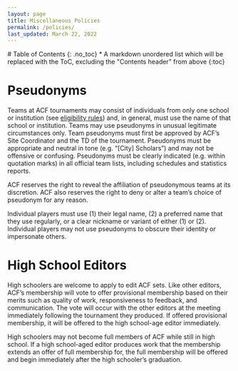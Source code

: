 ```yaml
---
layout: page
title: Miscellaneous Policies
permalink: /policies/
last_updated: March 22, 2022
---
```


<div class="toc-lvl-1-only" markdown="1">
# Table of Contents
{: .no_toc}
* A markdown unordered list which will be replaced with the ToC, excluding the "Contents header" from above
{:toc}
</div>

# Pseudonyms
Teams at ACF tournaments may consist of individuals from only one school or institution (see [eligibility rules](/eligibility-rules)) and, in general, must use the name of that school or institution. Teams may use pseudonyms in unusual legitimate circumstances only. Team pseudonyms must first be approved by ACF’s Site Coordinator and the TD of the tournament. Pseudonyms must be appropriate and neutral in tone (e.g. “\[City] Scholars”) and may not be offensive or confusing. Pseudonyms must be clearly indicated (e.g. within quotation marks) in all official team lists, including schedules and statistics reports.

ACF reserves the right to reveal the affiliation of pseudonymous teams at its discretion.
ACF also reserves the right to deny or alter a team’s choice of pseudonym for any reason.

Individual players must use (1) their legal name, (2) a preferred name that they use regularly, or a clear nickname or variant of either (1) or (2).
Individual players may not use pseudonyms to obscure their identity or impersonate others.

# High School Editors
High schoolers are welcome to apply to edit ACF sets. Like other editors, ACF’s membership will vote to offer provisional membership based on their merits such as quality of work, responsiveness to feedback, and communication. The vote will occur with the other editors at the meeting immediately following the tournament they produced. If offered provisional membership, it will be offered to the high school-age editor immediately.

High schoolers may not become full members of ACF while still in high school. If a high school-aged editor produces work that the membership extends an offer of full membership for, the full membership will be offered and begin immediately after the high schooler’s graduation.
